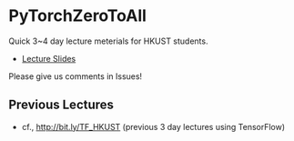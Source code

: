 # PyTorchZeroToAll
Quick 3~4 day lecture meterials for HKUST students.  

* [Lecture Slides](http://bit.ly/PyTorchZeroAll )

Please give us comments in Issues!

## Previous Lectures 
* cf., http://bit.ly/TF_HKUST (previous 3 day lectures using TensorFlow)
